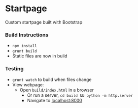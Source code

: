 # Startpage

Custom startpage built with Bootstrap

### Build Instructions
+ `npm install`
+ `grunt build`
+ Static files are now in build

### Testing
+ `grunt watch` to build when files change
+ View webpage:
    - Open `build/index.html` in a browser
        - Or run a server, `cd build && python -m http.server`
        - Navigate to [localhost:8000](localhost:8000)
